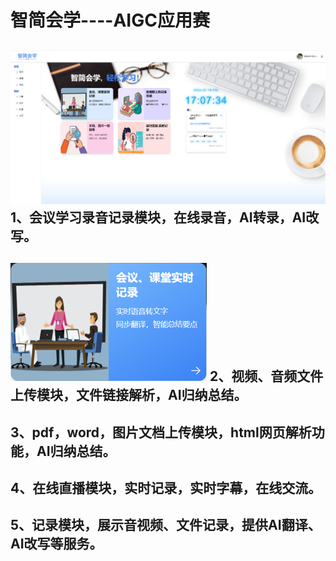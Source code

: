 智简会学----AIGC应用赛
=======
![Example Image](https://github.com/alex-llljdk/listenblue/blob/main/assets/%E5%9B%BE%E7%89%871.png)
1、会议学习录音记录模块，在线录音，AI转录，AI改写。
--------
![Example Image](https://github.com/alex-llljdk/listenblue/blob/main/assets/%E5%9B%BE%E7%89%872.png)
2、视频、音频文件上传模块，文件链接解析，AI归纳总结。
--------
3、pdf，word，图片文档上传模块，html网页解析功能，AI归纳总结。
--------
4、在线直播模块，实时记录，实时字幕，在线交流。
--------
5、记录模块，展示音视频、文件记录，提供AI翻译、AI改写等服务。
--------
